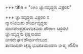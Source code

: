 +++
title = "೦೫೦ ಜ್ಞಾನವೃದ್ಧರು ವಿಪ್ರರಲಿ"

+++
ಜ್ಞಾನವೃದ್ಧರು ವಿಪ್ರರಲಿ ಸ  
ನ್ಮಾನನೀಯರು ಶೌರ್ಯವೃದ್ಧರು   
ಮಾನವೇಂದ್ರರೊಳಧಿಕವಿದು ಪೌರಾಣ ಸಿದ್ಧವಲೆ   
ಜ್ಞಾನವೃದ್ಧನು ಕೃಷ್ಣನಾಹವ  
ದೀನನೇ ಘನ ಶೌರ್ಯನೆಂಬುದ  
ತಾನರಿಯನೇ ಚೈದ್ಯ ಭೂಪತಿಯೆಂದನಾ ಭೀಷ್ಮ     ॥50॥
